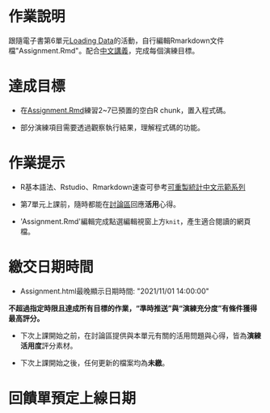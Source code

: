 # 作業說明


跟隨電子書第6單元[Loading Data](https://rstat-project.github.io/ug1-practical/data-wrangling-2.html)的活動，自行編輯Rmarkdown文件檔"Assignment.Rmd"。配合[中文講義](https://rstat-project.github.io/ug-tactic/%E9%80%B1-06_%E8%B3%87%E6%96%99%E6%B8%85%E7%90%86%E6%8A%80%E5%B7%A7%E4%B8%8B.html)，完成每個演練目標。



# 達成目標


- 在[Assignment.Rmd](Assignment.Rmd)練習2~7已預置的空白R chunk，置入程式碼。

- 部分演練項目需要透過觀察執行結果，理解程式碼的功能。


# 作業提示

- R基本語法、Rstudio、Rmarkdown速查可參考[可重製統計中文示範系列](https://rstat-project.github.io/Reproducible_STAT/)

- 第7單元上課前，隨時都能在[討論區](https://github.com/Rstat-project/ug1-practical/discussions)回應**活用**心得。


- 'Assignment.Rmd'編輯完成點選編輯視窗上方`knit`，產生適合閱讀的網頁檔。

# 繳交日期時間

- Assignment.html最晚顯示日期時間: "2021/11/01 14:00:00"

**不超過指定時限且達成所有目標的作業，“準時推送”與“演練充分度”有條件獲得最高評分。**

- 下次上課開始之前，在討論區提供與本單元有關的活用問題與心得，皆為**演練活用度**評分素材。

- 下次上課開始之後，任何更新的檔案均為**未繳**。

# 回饋單預定上線日期
